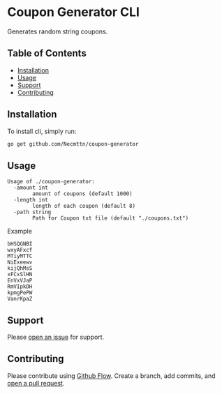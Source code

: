 # Coupon Generator CLI

Generates random string coupons.
## Table of Contents

- [Installation](#installation)
- [Usage](#usage)
- [Support](#support)
- [Contributing](#contributing)

## Installation
To install cli, simply run:
```sh
go get github.com/Necmttn/coupon-generator
```

## Usage

```
Usage of ./coupon-generator:     
  -amount int                    
        amount of coupons (default 1000)                          
  -length int                    
        length of each coupon (default 8)                         
  -path string                   
        Path for Coupon txt file (default "./coupons.txt")
```

Example

```
bHSQGNBI
wxyAFxcf
MTiyMTTC
NiExeewv
kijQhMsS
xFCxSlHN
EnVxVJaP
RmVIpkDH
kpmgPePW
VanrKpaZ
```

## Support

Please [open an issue](https://github.com/necmttn/coupon-generator/issues/new) for support.

## Contributing

Please contribute using [Github Flow](https://guides.github.com/introduction/flow/). Create a branch, add commits, and [open a pull request](https://github.com/Necmttn/coupon-generator/compare/).

